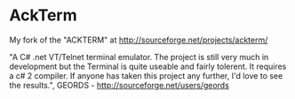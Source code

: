 AckTerm
=======

My fork of the "ACKTERM" at http://sourceforge.net/projects/ackterm/

"A C# .net VT/Telnet terminal emulator. The project is still very much in development but the Terminal is quite useable and fairly tolerent. It requires a c# 2 compiler. If anyone has taken this project any further, I'd love to see the results.", GEORDS - http://sourceforge.net/users/geords